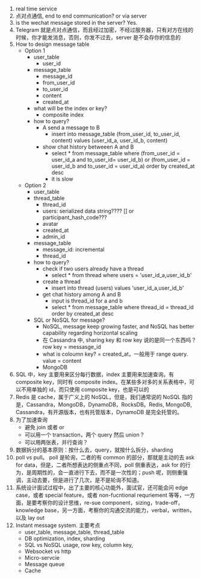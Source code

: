 1. real time service
2. 点对点通信, end to end communication? or via server
3. is the wechat message stored in the server? Yes.
4. Telegram 就是点对点通信，而且经过加密，不经过服务器，只有对方在线的时候，你才能发消息，否则，你发不过去，server 是不会存你的信息的
5. How to design message table
   - Option 1
     - user_table
       - user_id
     - message_table
       - message_id
       - from_user_id
       - to_user_id
       - content
       - created_at
     - what will be the index or key?
       - composite index
     - how to query?
       - A send a message to B
         - insert into message_table (from_user_id, to_user_id, content) values (user_id_a, user_id_b, content)
       - show chat history betweeen A and B
         - select \* from message_table where (from_user_id = user_id_a and to_user_id= user_id_b) or (from_user_id = user_id_b and to_user_id = user_id_a) order by created_at desc
         - it is slow
   - Option 2
     - user_table
     - thread_table
       - thread_id
       - users: serialized data string???? [] or participant_hash_code???
       - avatar
       - created_at
       - admin_id
     - message_table
       - message_id: incremental
       - thread_id
     - how to query?
       - check if two users already have a thread
         - select \* from thread where users = 'user_id_a,user_id_b'
       - create a thread
         - insert into thread (users) values 'user_id_a,user_id_b'
       - get chat history among A and B
         - input is thread_id for a and b
         - select \* from message_table where thread_id = thread_id order by created_at desc
     - SQL or NoSQL for message?
       - NoSQL, message keep growing faster, and NoSQL has better capability regarding horizontal scaling
       - 在 Cassandra 中, sharing key 和 row key 说的是同一个东西吗？row key = messasge_id
       - what is coloumn key? = created_at，一般用于 range query. value = content
       - MongoDB
6. SQL 中，key 主要用来区分每行数据，index 主要用来加速查询。有 composite key，同时有 composite index。在某些多对多的关系表格中，可以不用单独的 id，而只使用 composite key，也是可以的
7. Redis 是 cache，属于广义上的 NoSQL，但是，我们通常说的 NoSQL 指的是，Cassandra，MongoDB，DynamoDB，RocksDB。Redis, MongoDB, Cassandra，有开源版本，也有托管版本，DynamoDB 是完全托管的。
8. 为了加速查询
   - 避免 join 或者 or
   - 可以用一个 transaction，两个 query 然后 union？
   - 可以用两张表，并行查询？
9. 数据拆分的基本原则：按什么去，query，就按什么拆分，sharding
10. poll vs pull。 poll 是轮询，二者的有 common 的部分，那就是主动的去 ask for data，但是，二者所想表达的侧重点不同，poll 侧重表达，ask for 的行为，是周期性的，会一直进行下去，而不是一次性的；push 呢，则侧重强调，主动去要，但是进行了几次，是不是轮询不知道。
11. 系统设计面试过程中，出了主要的核心功能外，面试官，还可能会问 edge case，或者 special feature，或者 non-fucntional requriement 等等，一方面，是要考察你的设计思维，re-sue component，sizing，trade-off，knowledge base，另一方面，考察你的沟通交流的能力，verbal，written，以及 lay out
12. Instant message system. 主要考点
    - user_table, message_table, thread_table
    - DB optimization, index, sharding
    - SQL vs NoSQL usage, row key, column key,
    - Websocket vs http
    - Micro-servcie
    - Message queue
    - Cache
